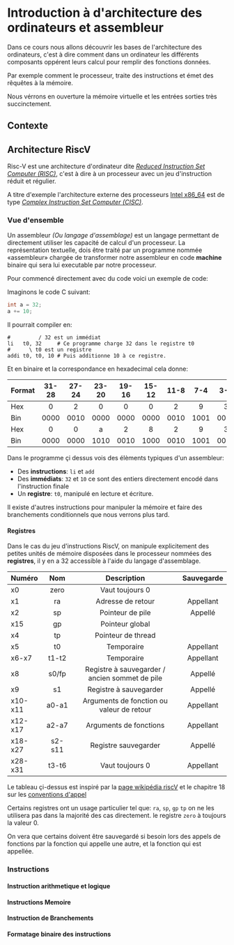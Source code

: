 # Introduction à d'architecture des ordinateurs et assembleur

Dans ce cours nous allons découvrir les bases de l'architecture des ordinateurs,
c'est à dire comment dans un ordinateur les différents composants oppérent leurs
calcul pour remplir des fonctions données.

Par exemple comment le processeur, traite des instructions et émet des rêquêtes à la mémoire.

Nous vérrons en ouverture la mémoire virtuelle et les entrées sorties très succinctement.

## Contexte

## Architecture RiscV

Risc-V est une architecture d'ordinateur dite [_Reduced Instruction Set Computer (RISC)_](https://fr.wikipedia.org/wiki/RISC-V),
c'est à dire à un processeur avec un jeu d'instruction réduit et régulier.

A titre d'exemple l'architecture externe des processeurs [Intel x86_64](https://en.wikipedia.org/wiki/X86-64) est de type
[_Complex Instruction Set Computer (CISC)_](https://en.wikipedia.org/wiki/Complex_instruction_set_computer).

### Vue d'ensemble

Un assembleur *(Ou langage d'assemblage)* est un langage permettant de
directement utiliser les capacité de calcul d'un processeur.
La représentation textuelle, dois être traité par un programme nommée «assembleur» chargée de
transformer notre assembleur en code **machine** binaire qui sera lui executable par notre processeur.

Pour commencé directement avec du code voici un exemple de code:

Imaginons le code C suivant:

```c
int a = 32;
a += 10;
```

Il pourrait compiler en:

```assembly
#         / 32 est un immédiat
li   t0, 32     # Ce programme charge 32 dans le registre t0
#      \ t0 est un registre
addi t0, t0, 10 # Puis additionne 10 à ce registre.
```

Et en binaire et la correspondance en hexadecimal cela donne:

| Format | 31-28| 27-24| 23-20| 19-16| 15-12| 11-8 | 7-4 | 3-0 |
|:-------|:----:|:----:|:----:|:----:|:----:|:----:|:---:|:---:|
| Hex    | 0    | 2    | 0    | 0    | 0    | 2    | 9   | 3   |
| Bin    | 0000 | 0010 | 0000 | 0000 | 0000 | 0010 | 1001| 0011|
| Hex    | 0    | 0    | a    | 2    | 8    | 2    | 9   | 3   |
| Bin    | 0000 | 0000 | 1010 | 0010 | 1000 | 0010 | 1001| 0011|

Dans le programme çi dessus vois des élèments typiques d'un assembleur:

- Des **instructions**: `li` et `add`
- Des **immédiats**: `32` et `10` ce sont des entiers directement encodé dans l'instruction finale
- Un **registre**: `t0`, manipulé en lecture et écriture.

Il existe d'autres instructions pour manipuler la mémoire et faire des branchements conditionnels
que nous verrons plus tard.

#### Registres

Dans le cas du jeu d'instructions RiscV, on manipule explicitement des petites unités de mémoire
disposées dans le processeur nommées des **registres**, il y en a 32 accessible à l'aide du langage
d'assemblage.

| Numéro | Nom | Description | Sauvegarde |
|:-------|:---:|:-----------:|:----------:|
| x0      | zero   | Vaut toujours 0    |           |
| x1      | ra     | Adresse de retour  | Appellant |
| x2      | sp     | Pointeur de pile   | Appellé   |
| x15     | gp     | Pointeur global    |           |
| x4      | tp     | Pointeur de thread |           |
| x5      | t0     | Temporaire         | Appellant |
| x6-x7   | t1-t2  | Temporaire         | Appellant |
| x8      | s0/fp  | Registre à sauvegarder / ancien sommet de pile | Appellé |
| x9      | s1     | Registre à sauvegarder | Appellé |
| x10-x11 | a0-a1  | Arguments de fonction ou valeur de retour | Appellant |
| x12-x17 | a2-a7  | Arguments de fonctions  | Appellant |
| x18-x27 | s2-s11 | Registre sauvegarder    | Appellé   |
| x28-x31 | t3-t6  | Vaut toujours 0         | Appellant |

Le tableau çi-dessus est inspiré par la [page wikipédia riscV](https://en.wikipedia.org/wiki/RISC-V)
et le chapitre 18 sur les [conventions d'appel](https://riscv.org/wp-content/uploads/2015/01/riscv-calling.pdf)

Certains registres ont un usage particulier tel que: `ra`, `sp`, `gp` `tp` on ne les utilisera pas dans la majorité des cas directement. le registre `zero` à toujours la valeur 0.

On vera que certains doivent être sauvegardé si besoin lors des appels de fonctions par la fonction qui appelle une autre,
et la fonction qui est appellée.

### Instructions

#### Instruction arithmetique et logique

#### Instructions Memoire

#### Instruction de Branchements

#### Formatage binaire des instructions

